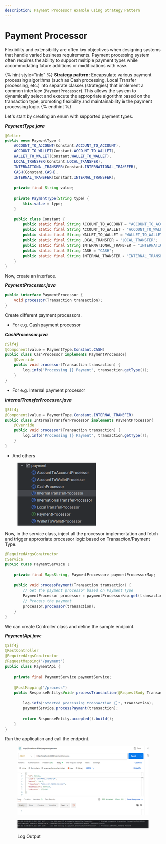 ```yaml
---
description: Payment Processor example using Strategy Pattern
---
```


# Payment Processor

Flexibility and extensibility are often key objectives when designing systems that handle varied business requirements. Payment processing system often requires the ability to support multiple payment types while accommodating future additions or modifications with ease.

{% hint style="info" %}
**Strategy pattern:** Encapsulate various payment processing algorithms (such as Cash processing, Local Transfer processing, etc.) into separate classes (strategies) that implement a common interface (`PaymentProcessor`). This allows the system to dynamically select and execute the appropriate algorithm based on the transaction type, promoting flexibility and maintainability in the payment processing logic.
{% endhint %}



Let's start by creating an enum with supported payment types.

_**PaymentType.java**_

```java
@Getter
public enum PaymentType {
    ACCOUNT_TO_ACCOUNT(Constant.ACCOUNT_TO_ACCOUNT),
    ACCOUNT_TO_WALLET(Constant.ACCOUNT_TO_WALLET),
    WALLET_TO_WALLET(Constant.WALLET_TO_WALLET),
    LOCAL_TRANSFER(Constant.LOCAL_TRANSFER),
    INTERNATIONAL_TRANSFER(Constant.INTERNATIONAL_TRANSFER),
    CASH(Constant.CASH),
    INTERNAL_TRANSFER(Constant.INTERNAL_TRANSFER);

    private final String value;
    
    private PaymentType(String type) {
        this.value = type;
    }
    
    public class Constant {
        public static final String ACCOUNT_TO_ACCOUNT = "ACCOUNT_TO_ACCOUNT";
        public static final String ACCOUNT_TO_WALLET = "ACCOUNT_TO_WALLET";
        public static final String WALLET_TO_WALLET = "WALLET_TO_WALLET";
        public static final String LOCAL_TRANSFER = "LOCAL_TRANSFER";
        public static final String INTERNATIONAL_TRANSFER = "INTERNATIONAL_TRANSFER";
        public static final String CASH = "CASH";
        public static final String INTERNAL_TRANSFER = "INTERNAL_TRANSFER";
    }
}
```



Now, create an interface.

_**PaymentProcessor.java**_

```java
public interface PaymentProcessor {
    void processor(Transaction transaction);
}
```



Create different payment processors.

* For e.g. Cash payment processor

_**CashProcessor.java**_

```java
@Slf4j
@Component(value = PaymentType.Constant.CASH)
public class CashProcessor implements PaymentProcessor{
    @Override
    public void processor(Transaction transaction) {
        log.info("Processing {} Payment", transaction.getType());
    }
}
```

* For e.g. Internal payment processor

_**InternalTransferProcessor.java**_

```java
@Slf4j
@Component(value = PaymentType.Constant.INTERNAL_TRANSFER)
public class InternalTransferProcessor implements PaymentProcessor{
    @Override
    public void processor(Transaction transaction) {
        log.info("Processing {} Payment", transaction.getType());
    }
}
```

* And others

<figure><img src="../../../.gitbook/assets/image (1) (1) (1) (1) (1) (1) (1) (1) (1) (1) (1) (1) (1) (1) (1) (1) (1).png" alt="" width="255"><figcaption></figcaption></figure>



Now, in the service class, inject all the processor implementation and fetch and trigger appropriate processor logic based on Transaction/Payment Type.

```java
@RequiredArgsConstructor
@Service
public class PaymentService {

    private final Map<String, PaymentProcessor> paymentProcessorMap;

    public void processPayment(Transaction transaction) {
        // Get the payment processor based on Payment Type
        PaymentProcessor processor = paymentProcessorMap.get(transaction.getType().getValue());
        // Process the payment
        processor.processor(transaction);
    }
}
```



We can create Controller class and define the sample endpoint.

_**PaymentApi.java**_

```java
@Slf4j
@RestController
@RequiredArgsConstructor
@RequestMapping("/payment")
public class PaymentApi {

    private final PaymentService paymentService;

    @PostMapping("/process")
    public ResponseEntity<Void> processTransaction(@RequestBody Transaction transaction) {

        log.info("Started processing transaction {}", transaction);
        paymentService.processPayment(transaction);

        return ResponseEntity.accepted().build();
    }
}
```



Run the application and call the endpoint.

<figure><img src="../../../.gitbook/assets/image (1) (1) (1) (1) (1) (1) (1) (1) (1) (1) (1) (1) (1) (1) (1) (1) (1) (1).png" alt="" width="563"><figcaption></figcaption></figure>

<figure><img src="../../../.gitbook/assets/image (2) (1) (1) (1) (1) (1) (1) (1) (1) (1).png" alt=""><figcaption><p>Log Output</p></figcaption></figure>

